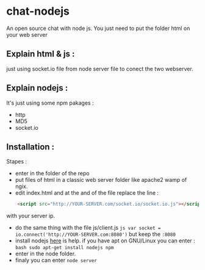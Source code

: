 chat-nodejs
===========

An open source chat with node js. You just need to put the folder html on your web server

Explain html & js :
-------------------
just using socket.io file from node server file to conect the two webserver.

Explain nodejs :
----------------

It's just using some npm pakages :
 * http
 * MD5
 * socket.io


Installation :
--------------

Stapes : 
 * enter in the folder of the repo
 * put files of html in a classic web server folder like apache2 wamp of ngix.
 * edit index.html and at the and of the file replace the line : 
```html
    <script src="http://YOUR-SERVER.com/socket.io/socket.io.js"></script>
```
with your server ip.
 * do the same thing with the file js/client.js ```js var socket = io.connect('http://YOUR-SERVER.com:8080')``` but keep the `:8080`
 * install nodejs [here](https://nodejs.org/en/download/) is help. if you have apt on GNU/Linux you can enter : ```bash sudo apt-get install nodejs npm```
 * enter in the node folder. 
 * finaly you can enter `node server`